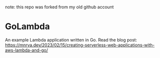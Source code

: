 note: this repo was forked from my old github account
# GoLambda
An example Lambda application written in Go. Read the blog post: https://mnrva.dev/2023/02/15/creating-serverless-web-applications-with-aws-lambda-and-go/
